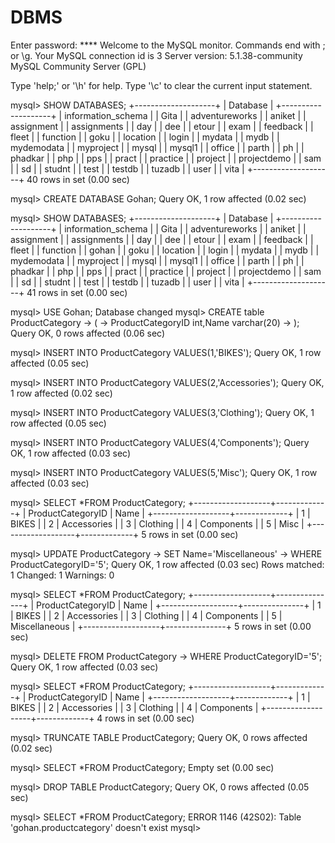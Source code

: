 # DBMS


Enter password: ****
Welcome to the MySQL monitor.  Commands end with ; or \g.
Your MySQL connection id is 3
Server version: 5.1.38-community MySQL Community Server (GPL)

Type 'help;' or '\h' for help. Type '\c' to clear the current input statement.

mysql> SHOW DATABASES;
+--------------------+
| Database           |
+--------------------+
| information_schema |
| Gita               |
| adventureworks     |
| aniket             |
| assignment         |
| assignments        |
| day                |
| dee                |
| etour              |
| exam               |
| feedback           |
| fleet              |
| function           |
| goku               |
| location           |
| login              |
| mydata             |
| mydb               |
| mydemodata         |
| myproject          |
| mysql              |
| mysql1             |
| office             |
| parth              |
| ph                 |
| phadkar            |
| php                |
| pps                |
| pract              |
| practice           |
| project            |
| projectdemo        |
| sam                |
| sd                 |
| studnt             |
| test               |
| testdb             |
| tuzadb             |
| user               |
| vita               |
+--------------------+
40 rows in set (0.00 sec)

mysql> CREATE DATABASE Gohan;
Query OK, 1 row affected (0.02 sec)

mysql> SHOW DATABASES;
+--------------------+
| Database           |
+--------------------+
| information_schema |
| Gita               |
| adventureworks     |
| aniket             |
| assignment         |
| assignments        |
| day                |
| dee                |
| etour              |
| exam               |
| feedback           |
| fleet              |
| function           |
| gohan              |
| goku               |
| location           |
| login              |
| mydata             |
| mydb               |
| mydemodata         |
| myproject          |
| mysql              |
| mysql1             |
| office             |
| parth              |
| ph                 |
| phadkar            |
| php                |
| pps                |
| pract              |
| practice           |
| project            |
| projectdemo        |
| sam                |
| sd                 |
| studnt             |
| test               |
| testdb             |
| tuzadb             |
| user               |
| vita               |
+--------------------+
41 rows in set (0.00 sec)

mysql> USE Gohan;
Database changed
mysql> CREATE table ProductCategory
    -> (
    -> ProductCategoryID int,Name varchar(20)
    -> );
Query OK, 0 rows affected (0.06 sec)

mysql> INSERT INTO ProductCategory VALUES(1,'BIKES');
Query OK, 1 row affected (0.05 sec)

mysql> INSERT INTO ProductCategory VALUES(2,'Accessories');
Query OK, 1 row affected (0.02 sec)

mysql> INSERT INTO ProductCategory VALUES(3,'Clothing');
Query OK, 1 row affected (0.05 sec)

mysql> INSERT INTO ProductCategory VALUES(4,'Components');
Query OK, 1 row affected (0.03 sec)

mysql> INSERT INTO ProductCategory VALUES(5,'Misc');
Query OK, 1 row affected (0.03 sec)

mysql> SELECT *FROM ProductCategory;
+-------------------+-------------+
| ProductCategoryID | Name        |
+-------------------+-------------+
|                 1 | BIKES       |
|                 2 | Accessories |
|                 3 | Clothing    |
|                 4 | Components  |
|                 5 | Misc        |
+-------------------+-------------+
5 rows in set (0.00 sec)

mysql> UPDATE ProductCategory
    -> SET Name='Miscellaneous'
    -> WHERE ProductCategoryID='5';
Query OK, 1 row affected (0.03 sec)
Rows matched: 1  Changed: 1  Warnings: 0

mysql> SELECT *FROM ProductCategory;
+-------------------+---------------+
| ProductCategoryID | Name          |
+-------------------+---------------+
|                 1 | BIKES         |
|                 2 | Accessories   |
|                 3 | Clothing      |
|                 4 | Components    |
|                 5 | Miscellaneous |
+-------------------+---------------+
5 rows in set (0.00 sec)

mysql> DELETE FROM ProductCategory
    -> WHERE ProductCategoryID='5';
Query OK, 1 row affected (0.03 sec)

mysql> SELECT *FROM ProductCategory;
+-------------------+-------------+
| ProductCategoryID | Name        |
+-------------------+-------------+
|                 1 | BIKES       |
|                 2 | Accessories |
|                 3 | Clothing    |
|                 4 | Components  |
+-------------------+-------------+
4 rows in set (0.00 sec)

mysql> TRUNCATE TABLE ProductCategory;
Query OK, 0 rows affected (0.02 sec)

mysql> SELECT *FROM ProductCategory;
Empty set (0.00 sec)

mysql> DROP TABLE ProductCategory;
Query OK, 0 rows affected (0.05 sec)

mysql> SELECT *FROM ProductCategory;
ERROR 1146 (42S02): Table 'gohan.productcategory' doesn't exist
mysql>
